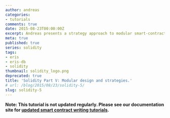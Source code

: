```yaml
---
author: andreas
categories:
- tutorials
comments: true
date: 2015-08-23T00:00:00Z
excerpt: Andreas presents a strategy approach to modular smart-contracts.
meta: true
published: true
series: solidity
tags:
- eris
- eris-db
- solidity
thumbnail: solidity_logo.png
deprecated: true
title: 'Solidity Part V: Modular design and strategies.'
# url: /blog/2015/08/23/solidity-5/
slug: solidity-5
---
```


**Note: This tutorial is not updated regularly. Please see our documentation site for [updated smart contract writing tutorials](/docs/solidity).**
